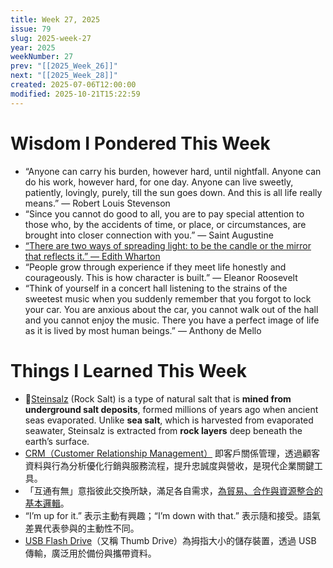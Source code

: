 ```yaml
---
title: Week 27, 2025
issue: 79
slug: 2025-week-27
year: 2025
weekNumber: 27
prev: "[[2025_Week_26]]"
next: "[[2025_Week_28]]"
created: 2025-07-06T12:00:00
modified: 2025-10-21T15:22:59
---
```


# Wisdom I Pondered This Week

* “Anyone can carry his burden, however hard, until nightfall. Anyone can do his work, however hard, for one day. Anyone can live sweetly, patiently, lovingly, purely, till the sun goes down. And this is all life really means.” — Robert Louis Stevenson
* “Since you cannot do good to all, you are to pay special attention to those who, by the accidents of time, or place, or circumstances, are brought into closer connection with you.” — Saint Augustine
* [“There are two ways of spreading light: to be the candle or the mirror that reflects it.” — Edith Wharton](https://www.brainyquote.com/quotes/edith_wharton_100511)
* “People grow through experience if they meet life honestly and courageously. This is how character is built.” — Eleanor Roosevelt
* “Think of yourself in a concert hall listening to the strains of the sweetest music when you suddenly remember that you forgot to lock your car. You are anxious about the car, you cannot walk out of the hall and you cannot enjoy the music. There you have a perfect image of life as it is lived by most human beings.” — Anthony de Mello

# Things I Learned This Week

* 🧂[Steinsalz](https://www.google.com/search?q=Steinsalz) (Rock Salt) is a type of natural salt that is **mined from underground salt deposits**, formed millions of years ago when ancient seas evaporated. Unlike **sea salt**, which is harvested from evaporated seawater, Steinsalz is extracted from **rock layers** deep beneath the earth’s surface.
* [CRM（Customer Relationship Management）](https://zh.wikipedia.org/wiki/%E5%AE%A2%E6%88%B7%E5%85%B3%E7%B3%BB%E7%AE%A1%E7%90%86) 即客戶關係管理，透過顧客資料與行為分析優化行銷與服務流程，提升忠誠度與營收，是現代企業關鍵工具。
* 「互通有無」意指彼此交換所缺，滿足各自需求，[為貿易、合作與資源整合的基本邏輯](https://oll.libertyfund.org/quotes/adam-smith-butcher-brewer-baker)。
* “I’m up for it.” 表示主動有興趣；“I’m down with that.” 表示隨和接受。語氣差異代表參與的主動性不同。
* [USB Flash Drive](https://en.wikipedia.org/wiki/USB_flash_drive)（又稱 Thumb Drive）為拇指大小的儲存裝置，透過 USB 傳輸，廣泛用於備份與攜帶資料。
